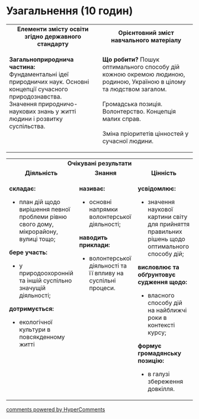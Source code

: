<div id="hypercomments_widget" class="js-hypercomments-widget invisible"></div>

# Узагальнення (10 годин)


<table>
  <tr>
    <td width="50%" align="center"><b>Елементи змісту освіти згідно державного стандарту</b></td>
    <td width="50%" align="center"><b>Орієнтовний зміст навчального матеріалу</b></td>
  </tr>
  <tr>
    <td width="50%" style="vertical-align:top !important;">
        <p><b>Загальноприроднича частина:</b><br>Фундаментальні ідеї природничих наук. Основні концепції сучасного природознавства.<br>Значення природничо-наукових знань у житті людини і розвитку суспільства.</p>
    </td>
    <td width="50%" style="vertical-align:top !important;">
        <p><b>Що робити?</b> Пошук оптимального способу дій кожною окремою людиною, родиною, Україною в цілому та людством загалом.<br><br>
        Громадська позиція. Волонтерство. Концепція малих справ.<br><br>
        Зміна пріоритетів цінностей у сучасної людини.</p>
    </td>
  </tr>
</table>

<table>
  <tr>
    <td colspan="3" align="center"><b>Очікувані результати</b></td>
  </tr>
  <tr>
  <td width="33%" align="center"><b>Діяльність</b></td>
  <td width="33%" align="center"><b>Знання</b></td>
  <td width="33%" align="center"><b>Цінність</b></td>
  </tr>
  <tr>
  <td width="33%" style="vertical-align:top !important;">
    <p><b>складає:</b><br><ul>
    <li>план дій щодо вирішення певної проблеми рівню свого дому, мікрорайону, вулиці тощо;</li>
    </ul>
    <b>бере участь: </b><br><ul>
    <li>у природоохоронній та іншій суспільно значущій діяльності; </li>
    </ul>
    <b>дотримується: </b><br><ul>
    <li>екологічної культури в повсякденному житті</li>
    </ul></p>
  </td>
  <td width="33%" style="vertical-align:top !important;">
    <p><b>називає: </b><br><ul>
    <li>основні напрямки волонтерської діяльності; </li>
    </ul>
    <b>наводить приклади: </b><br><ul>
    <li>волонтерської діяльності та її впливу на суспільні процеси.</li>
    </ul></p>
  </td>
  <td width="33%" style="vertical-align:top !important;">
    <p><b>усвідомлює: </b><br><ul>
    <li>значення наукової картини світу для прийняття  правильних рішень щодо оптимального способу дій;</li>
    </ul>
    <b>висловлює та обґрунтовує судження щодо: </b><br><ul>
    <li>власного способу дій на найближчі роки в контексті курсу;</li>
    </ul>
    <b>формує громадянську позицію: </b><br><ul>
    <li>в галузі збереження довкілля.</li>
    </ul></p>
  </td>
  </tr>
</table>

<div class="js-hypercomments-container">
<a href="http://hypercomments.com" class="hc-link" title="comments widget">comments powered by HyperComments</a>
</div>